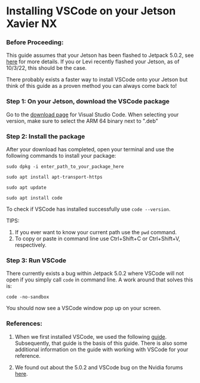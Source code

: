 # Installing VSCode on your Jetson Xavier NX

### Before Proceeding:

This guide assumes that your Jetson has been flashed to Jetpack 5.0.2, see [here](https://developer.nvidia.com/embedded/jetpack) for more details. If you or Levi recently flashed your Jetson, as of 10/3/22, this should be the case.

There probably exists a faster way to install VSCode onto your Jetson but think of this guide as a proven method you can always come back to! 

### Step 1: On your Jetson, download the VSCode package 
Go to the [download page](https://code.visualstudio.com/Download) for Visual Studio Code.
When selecting your version, make sure to select the ARM 64 binary next to ".deb"

### Step 2: Install the package

After your download has completed, open your terminal and use the following commands to install your package:

`sudo dpkg -i enter_path_to_your_package_here`

`sudo apt install apt-transport-https`

`sudo apt update`

`sudo apt install code`

To check if VSCode has installed successfully use `code --version`.

TIPS: 
1. If you ever want to know your current path use the `pwd` command.
2. To copy or paste in command line use Ctrl+Shift+C or Ctrl+Shift+V, respectively.

### Step 3: Run VSCode 

There currently exists a bug within Jetpack 5.0.2 where VSCode will not open if you simply call `code` in command line. A work around that solves this is:

`code -no-sandbox`

You should now see a VSCode window pop up on your screen.

### References:

1. When we first installed VSCode, we used the following [guide](https://www.forecr.io/blogs/programming/how-to-install-visual-studio-code-on-nvidia-jetson-xavier-nx-nano-run-sample-in-c-application). Subsequently, that guide is the basis of this guide. There is also some additional information on the guide with working with VSCode for your reference. 

2. We found out about the 5.0.2 and VSCode bug on the Nvidia forums [here](https://forums.developer.nvidia.com/t/vs-code-is-not-working-with-jetpack-5-0-2-on-jetson-nx/226013).
